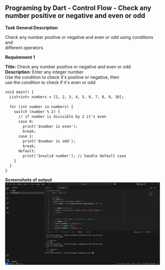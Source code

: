 ## Programing by Dart - Control Flow - Check any number positive or negative and even or odd



**Task General Description**

Check any number positive or negative and even or odd using conditions and  
different operators

**Requirement 1**

**Title:** Check any number positive or negative and even or odd  
**Description:** Enter any integer number  
Use the condition to check it's positive or negative, then  
use the condition to check if it's even or odd

    void main() {
      List<int> numbers = [1, 2, 3, 4, 5, 6, 7, 8, 9, 10];
    
      for (int number in numbers) {
        switch (number % 2) {
          // if number is divisible by 2 it's even
          case 0:
            print('$number is even');
            break;
          case 1:
            print('$number is odd');
            break;
          default:
            print('Invalid number'); // handle default case
        }
      }
    }


**Screenshots of output**
![alt text](screenshot.png)